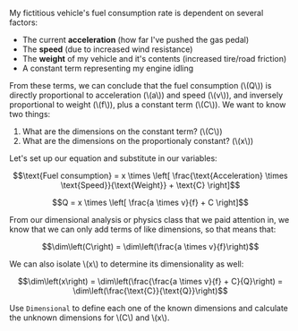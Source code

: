 My fictitious vehicle's fuel consumption rate is dependent on several factors:
- The current **acceleration** (how far I've pushed the gas pedal)
- The **speed** (due to increased wind resistance)
- The **weight** of my vehicle and it's contents (increased tire/road friction)
- A constant term representing my engine idling

From these terms, we can conclude that the fuel consumption (\\\(Q\\\)) is directly proportional to acceleration (\\\(a\\\)) and speed (\\\(v\\\)), and inversely proportional to weight (\\\(f\\\)), plus a constant term (\\\(C\\\)). We want to know two things:

1. What are the dimensions on the constant term? (\\\(C\\\))
1. What are the dimensions on the proportionaly constant? (\\\(x\\\))

Let's set up our equation and substitute in our variables:

$$\text{Fuel consumption} = x \times \left[ \frac{\text{Acceleration} \times \text{Speed}}{\text{Weight}} + \text{C} \right]$$

$$Q = x \times \left[ \frac{a \times v}{f} + C \right]$$

From our dimensional analysis or physics class that we paid attention in, we know that we can only add terms of like dimensions, so that means that:

$$\dim\left(C\right) = \dim\left(\frac{a \times v}{f}\right)$$

We can also isolate \\\(x\\\) to determine its dimensionality as well:

$$\dim\left(x\right) = \dim\left(\frac{\frac{a \times v}{f} + C}{Q}\right) = \dim\left(\frac{\text{C}}{\text{Q}}\right)$$

Use `Dimensional` to define each one of the known dimensions and calculate the unknown dimensions for \\\(C\\\) and \\\(x\\\).